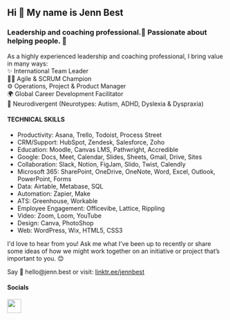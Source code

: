## Hi 👋 My name is Jenn Best

### Leadership and coaching professional.🦄 Passionate about helping people. 🫶

<p>As a highly experienced leadership and coaching professional, I bring value in many ways:<br>
✨ International Team Leader<br>
👩‍💻 Agile & SCRUM Champion<br>
⚙️ Operations, Project & Product Manager<br>
🌍 Global Career Development Facilitator<br> 
🧠 Neurodivergent (Neurotypes: Autism, ADHD, Dyslexia & Dyspraxia)<br> 
</p>

#### TECHNICAL SKILLS 
* Productivity: Asana, Trello, Todoist, Process Street 
* CRM/Support: HubSpot, Zendesk, Salesforce, Zoho 
* Education: Moodle, Canvas LMS, Pathwright, Accredible 
* Google: Docs, Meet, Calendar, Slides, Sheets, Gmail, Drive, Sites 
* Collaboration: Slack, Notion, FigJam, Slido, Twist, Calendly 
* Microsoft 365: SharePoint, OneDrive, OneNote, Word, Excel, Outlook, PowerPoint, Forms 
* Data: Airtable, Metabase, SQL 
* Automation: Zapier, Make 
* ATS: Greenhouse, Workable 
* Employee Engagement: Officevibe, Lattice, Rippling 
* Video: Zoom, Loom, YouTube 
* Design: Canva, PhotoShop 
* Web: WordPress, Wix, HTML5, CSS3

<p>I'd love to hear from you! Ask me what I’ve been up to recently or share some ideas of how we might work together on an initiative or project that’s important to you. 😊</p> 

<p>Say 👋 hello@jenn.best or visit: <a href="https://linktr.ee/jennbest" target="_blank" rel="noreferrer">linktr.ee/jennbest</a></p>

#### Socials

<p align="left"> <a href="https://www.linkedin.com/in/coach-jenn/" target="_blank" rel="noreferrer"><img src="https://raw.githubusercontent.com/danielcranney/readme-generator/main/public/icons/socials/linkedin.svg" width="32" height="32" /></a></p>
